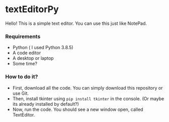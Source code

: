 # textEditorPy

Hello! This is a simple text editor. You can use this just like NotePad.

### Requirements
- Python ( I used Python 3.8.5)
- A code editor 
- A desktop or laptop
- Some time?

### How to do it?
- First, download all the code. You can simply download this repository or use Git.
- Then, install tkinter using `pip install tkinter` in the console. (Or maybe its already installed by default?)
- Now, run the code. You should see a new window open, called TextEditor.

